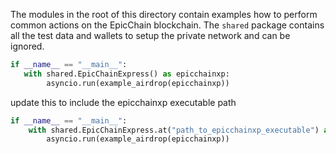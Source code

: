 The modules in the root of this directory contain examples how to perform common actions on the EpicChain blockchain. 
The `shared` package contains all the test data and wallets to setup the private network and can be ignored.

```python
if __name__ == "__main__":
   with shared.EpicChainExpress() as epicchainxp:
        asyncio.run(example_airdrop(epicchainxp))
```

update this to include the epicchainxp executable path
```python
if __name__ == "__main__":
    with shared.EpicChainExpress.at("path_to_epicchainxp_executable") as epicchainxp:
        asyncio.run(example_airdrop(epicchainxp))
```